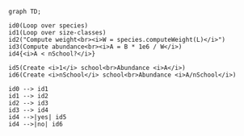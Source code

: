 
    graph TD;

    id0(Loop over species)
    id1(Loop over size-classes)
    id2("Compute weight<br><i>W = species.computeWeight(L)</i>")
    id3(Compute abundance<br><i>A = B * 1e6 / W</i>)
    id4{<i>A < nSchool?</i>}

    id5(Create <i>1</i> school<br>Abundance <i>A</i>)
    id6(Create <i>nSchool</i> school<br>Abundance <i>A/nSchool</i>)

    id0 --> id1
    id1 --> id2
    id2 --> id3
    id3 --> id4
    id4 -->|yes| id5
    id4 -->|no| id6
